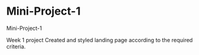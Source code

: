 # Mini-Project-1
Mini-Project-1

Week 1 project
Created and styled landing page according to the required criteria.
